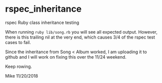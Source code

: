 # rspec_inheritance
rspec Ruby class inheritance testing

When running `ruby lib/song.rb` you will see all expected output. However, there is this trailing nil at the very end, which causes 3/4 of the rspec test cases to fail. 

Since the inheritance from Song < Album worked, I am uploading it to github and I will work on fixing this over the 11/24 weekend.

Keep rowing.

Mike
11/20/2018